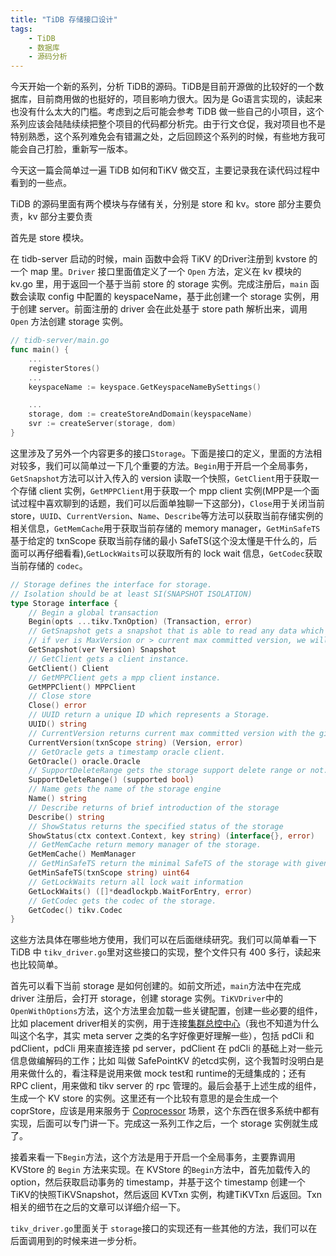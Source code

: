 ```yaml
---
title: "TiDB 存储接口设计"
tags:
	- TiDB
	- 数据库
	- 源码分析
---
```


今天开始一个新的系列，分析 TiDB的源码。TiDB是目前开源做的比较好的一个数据库，目前商用做的也挺好的，项目影响力很大。因为是 Go语言实现的，读起来也没有什么太大的门槛。考虑到之后可能会参考 TiDB 做一些自己的小项目，这个系列应该会陆陆续续把整个项目的代码都分析完。由于行文仓促，我对项目也不是特别熟悉，这个系列难免会有错漏之处，之后回顾这个系列的时候，有些地方我可能会自己打脸，重新写一版本。

<!-- more -->

今天这一篇会简单过一遍 TiDB 如何和TiKV 做交互，主要记录我在读代码过程中看到的一些点。

TiDB 的源码里面有两个模块与存储有关，分别是 store 和 kv。store 部分主要负责，kv 部分主要负责

首先是 store 模块。

在 tidb-server 启动的时候，main 函数中会将 TiKV 的Driver注册到 kvstore 的一个 map 里。`Driver` 接口里面值定义了一个 `Open` 方法，定义在 kv 模块的 kv.go 里，用于返回一个基于当前 store 的 storage 实例。完成注册后，`main` 函数会读取 config 中配置的 keyspaceName，基于此创建一个 storage 实例，用于创建 server。前面注册的 driver 会在此处基于 store path 解析出来，调用 `Open` 方法创建 storage 实例。
```go
// tidb-server/main.go
func main() {
    ...
    registerStores()
    ...
    keyspaceName := keyspace.GetKeyspaceNameBySettings()

    ...
	storage, dom := createStoreAndDomain(keyspaceName)
	svr := createServer(storage, dom)
}
```

这里涉及了另外一个内容更多的接口`Storage`。下面是接口的定义，里面的方法相对较多，我们可以简单过一下几个重要的方法。`Begin`用于开启一个全局事务，`GetSnapshot`方法可以计入传入的 version 读取一个快照，`GetClient`用于获取一个存储 client 实例，`GetMPPClient`用于获取一个 mpp client 实例(MPP是一个面试过程中喜欢聊到的话题，我们可以后面单独聊一下这部分)，`Close`用于关闭当前 store，`UUID`、`CurrentVersion`、`Name`、`Describe`等方法可以获取当前存储实例的相关信息，`GetMemCache`用于获取当前存储的 memory manager，`GetMinSafeTS`基于给定的 txnScope 获取当前存储的最小 SafeTS(这个没太懂是干什么的，后面可以再仔细看看),`GetLockWaits`可以获取所有的 lock wait 信息，`GetCodec`获取当前存储的 `codec`。

```go
// Storage defines the interface for storage.
// Isolation should be at least SI(SNAPSHOT ISOLATION)
type Storage interface {
	// Begin a global transaction
	Begin(opts ...tikv.TxnOption) (Transaction, error)
	// GetSnapshot gets a snapshot that is able to read any data which data is <= ver.
	// if ver is MaxVersion or > current max committed version, we will use current version for this snapshot.
	GetSnapshot(ver Version) Snapshot
	// GetClient gets a client instance.
	GetClient() Client
	// GetMPPClient gets a mpp client instance.
	GetMPPClient() MPPClient
	// Close store
	Close() error
	// UUID return a unique ID which represents a Storage.
	UUID() string
	// CurrentVersion returns current max committed version with the given txnScope (local or global).
	CurrentVersion(txnScope string) (Version, error)
	// GetOracle gets a timestamp oracle client.
	GetOracle() oracle.Oracle
	// SupportDeleteRange gets the storage support delete range or not.
	SupportDeleteRange() (supported bool)
	// Name gets the name of the storage engine
	Name() string
	// Describe returns of brief introduction of the storage
	Describe() string
	// ShowStatus returns the specified status of the storage
	ShowStatus(ctx context.Context, key string) (interface{}, error)
	// GetMemCache return memory manager of the storage.
	GetMemCache() MemManager
	// GetMinSafeTS return the minimal SafeTS of the storage with given txnScope.
	GetMinSafeTS(txnScope string) uint64
	// GetLockWaits return all lock wait information
	GetLockWaits() ([]*deadlockpb.WaitForEntry, error)
	// GetCodec gets the codec of the storage.
	GetCodec() tikv.Codec
}
```

这些方法具体在哪些地方使用，我们可以在后面继续研究。我们可以简单看一下 TiDB 中 `tikv_driver.go`里对这些接口的实现，整个文件只有 400 多行，读起来也比较简单。

首先可以看下当前 storage 是如何创建的。如前文所述，`main`方法中在完成 driver 注册后，会打开 storage，创建 storage 实例。`TiKVDriver`中的`OpenWithOptions`方法，这个方法里会加载一些关键配置，创建一些必要的组件，比如 placement driver相关的实例，用于连接[集群总控中心](https://cn.pingcap.com/blog/placement-driver)（我也不知道为什么叫这个名字，其实 meta server 之类的名字好像更好理解一些），包括 pdCli 和 pdClient，pdCli 用来直接连接 pd server，pdClient 在 pdCli 的基础上对一些元信息做编解码的工作；比如 叫做 SafePointKV 的etcd实例，这个我暂时没明白是用来做什么的，看注释是说用来做 mock test和 runtime的无缝集成的；还有 RPC client，用来做和 tikv server 的 rpc 管理的。最后会基于上述生成的组件，生成一个 KV store 的实例。这里还有一个比较有意思的是会生成一个 coprStore，应该是用来服务于 [Coprocessor](https://cn.pingcap.com/blog/tikv-source-code-reading-14) 场景，这个东西在很多系统中都有实现，后面可以专门讲一下。完成这一系列工作之后，一个 storage 实例就生成了。

接着来看一下`Begin`方法，这个方法是用于开启一个全局事务，主要靠调用 KVStore 的 `Begin` 方法来实现。在 KVStore 的`Begin`方法中，首先加载传入的 option，然后获取启动事务的 timestamp，并基于这个 timestamp 创建一个 TiKV的快照TiKVSnapshot，然后返回 KVTxn 实例，构建TiKVTxn 后返回。Txn相关的细节在之后的文章可以详细介绍一下。

`tikv_driver.go`里面关于 `storage`接口的实现还有一些其他的方法，我们可以在后面调用到的时候来进一步分析。
